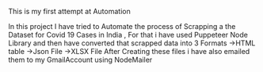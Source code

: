 

This is my first attempt at Automation

In this project I have tried to Automate the process of Scrapping a the Dataset for Covid 19 Cases in India ,
For that i have used Puppeteer Node Library and then have converted that scrapped data into 3 Formats 
->HTML table
->Json File
->XLSX File
After Creating these files i have also emailed them to my GmailAccount using NodeMailer